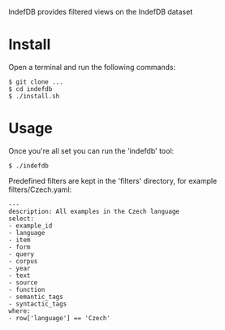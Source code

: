 IndefDB provides filtered views on the IndefDB dataset

# Install
Open a terminal and run the following commands:
```
$ git clone ...
$ cd indefdb
$ ./install.sh
```

# Usage
Once you're all set you can run the 'indefdb' tool:
```
$ ./indefdb 
```

Predefined filters are kept in the 'filters' directory, for example filters/Czech.yaml:
```
---
description: All examples in the Czech language
select:
- example_id
- language
- item
- form
- query
- corpus
- year
- text
- source
- function
- semantic_tags
- syntactic_tags
where:
- row['language'] == 'Czech'
